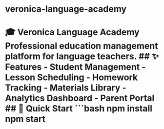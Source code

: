 # veronica-language-academy
# 🎓 Veronica Language Academy  Professional education management platform for language teachers.  ## ✨ Features - Student Management - Lesson Scheduling   - Homework Tracking - Materials Library - Analytics Dashboard - Parent Portal  ## 🚀 Quick Start ```bash npm install npm start
